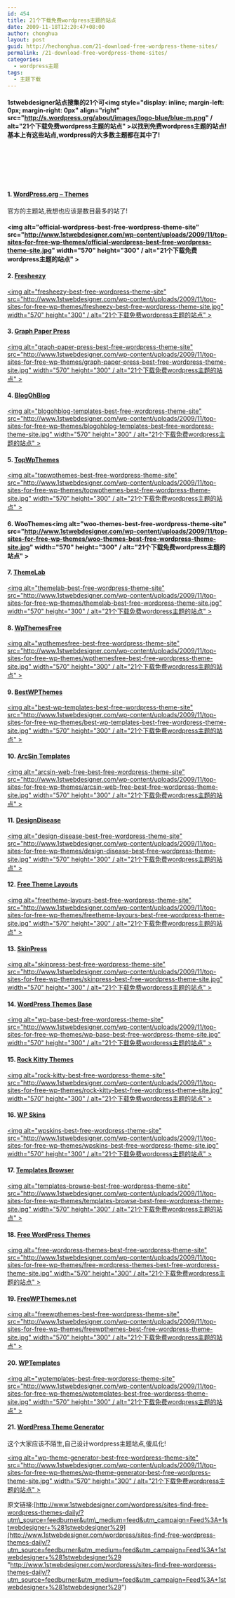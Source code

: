 ```yaml
---
id: 454
title: 21个下载免费wordpress主题的站点
date: 2009-11-18T12:20:47+08:00
author: chonghua
layout: post
guid: http://hechonghua.com/21-download-free-wordpress-theme-sites/
permalink: /21-download-free-wordpress-theme-sites/
categories:
  - wordpress主题
tags:
  - 主题下载
---
```

#### 1stwebdesigner站点搜集的21个可<img style="display: inline; margin-left: 0px; margin-right: 0px" align="right" src="http://s.wordpress.org/about/images/logo-blue/blue-m.png" / alt="21个下载免费wordpress主题的站点" >以找到免费wordpress主题的站点!基本上有这些站点,wordpress的大多数主题都在其中了! 

&#160;

&#160;

&#160;

<!--more-->

#### 1. [WordPress.org – Themes](http://wordpress.org/extend/themes/)

官方的主题站,我想也应该是数目最多的站了!

#### <a><img alt="official-wordpress-best-free-wordpress-theme-site" src="http://www.1stwebdesigner.com/wp-content/uploads/2009/11/top-sites-for-free-wp-themes/official-wordpress-best-free-wordpress-theme-site.jpg" width="570" height="300" / alt="21个下载免费wordpress主题的站点" ></a>

#### 2. [Fresheezy](http://www.fresheezy.com/)

[<img alt="fresheezy-best-free-wordpress-theme-site" src="http://www.1stwebdesigner.com/wp-content/uploads/2009/11/top-sites-for-free-wp-themes/fresheezy-best-free-wordpress-theme-site.jpg" width="570" height="300" / alt="21个下载免费wordpress主题的站点" >](http://wordpress.org/extend/themes/) 

#### 3. [Graph Paper Press](http://graphpaperpress.com/)

[<img alt="graph-paper-press-best-free-wordpress-theme-site" src="http://www.1stwebdesigner.com/wp-content/uploads/2009/11/top-sites-for-free-wp-themes/graph-paper-press-best-free-wordpress-theme-site.jpg" width="570" height="300" / alt="21个下载免费wordpress主题的站点" >](http://graphpaperpress.com/) 

#### 4. [BlogOhBlog](http://www.blogohblog.com/category/wordpress-themes/)

[<img alt="blogohblog-templates-best-free-wordpress-theme-site" src="http://www.1stwebdesigner.com/wp-content/uploads/2009/11/top-sites-for-free-wp-themes/blogohblog-templates-best-free-wordpress-theme-site.jpg" width="570" height="300" / alt="21个下载免费wordpress主题的站点" >](http://www.blogohblog.com/category/wordpress-themes/) 

#### 5. [TopWpThemes](http://topwpthemes.com/)

[<img alt="topwpthemes-best-free-wordpress-theme-site" src="http://www.1stwebdesigner.com/wp-content/uploads/2009/11/top-sites-for-free-wp-themes/topwpthemes-best-free-wordpress-theme-site.jpg" width="570" height="300" / alt="21个下载免费wordpress主题的站点" >](http://topwpthemes.com/) 

#### 6. WooThemes<img alt="woo-themes-best-free-wordpress-theme-site" src="http://www.1stwebdesigner.com/wp-content/uploads/2009/11/top-sites-for-free-wp-themes/woo-themes-best-free-wordpress-theme-site.jpg" width="570" height="300" / alt="21个下载免费wordpress主题的站点" > 

#### 7. [ThemeLab](http://www.themelab.com/)

[<img alt="themelab-best-free-wordpress-theme-site" src="http://www.1stwebdesigner.com/wp-content/uploads/2009/11/top-sites-for-free-wp-themes/themelab-best-free-wordpress-theme-site.jpg" width="570" height="300" / alt="21个下载免费wordpress主题的站点" >](http://www.themelab.com/) 

#### 8. [WpThemesFree](http://www.wpthemesfree.com/)

[<img alt="wpthemesfree-best-free-wordpress-theme-site" src="http://www.1stwebdesigner.com/wp-content/uploads/2009/11/top-sites-for-free-wp-themes/wpthemesfree-best-free-wordpress-theme-site.jpg" width="570" height="300" / alt="21个下载免费wordpress主题的站点" >](http://www.wpthemesfree.com/) 

#### 9. [BestWPThemes](http://www.bestwpthemes.com/)

[<img alt="best-wp-templates-best-free-wordpress-theme-site" src="http://www.1stwebdesigner.com/wp-content/uploads/2009/11/top-sites-for-free-wp-themes/best-wp-templates-best-free-wordpress-theme-site.jpg" width="570" height="300" / alt="21个下载免费wordpress主题的站点" >](http://www.bestwpthemes.com/) 

#### 10. [ArcSin Templates](http://templates.arcsin.se/category/wordpress-themes/)

[<img alt="arcsin-web-free-best-free-wordpress-theme-site" src="http://www.1stwebdesigner.com/wp-content/uploads/2009/11/top-sites-for-free-wp-themes/arcsin-web-free-best-free-wordpress-theme-site.jpg" width="570" height="300" / alt="21个下载免费wordpress主题的站点" >](http://templates.arcsin.se/category/wordpress-themes/) 

#### 11. [DesignDisease](http://designdisease.com/portfolio/)

[<img alt="design-disease-best-free-wordpress-theme-site" src="http://www.1stwebdesigner.com/wp-content/uploads/2009/11/top-sites-for-free-wp-themes/design-disease-best-free-wordpress-theme-site.jpg" width="570" height="300" / alt="21个下载免费wordpress主题的站点" >](http://designdisease.com/portfolio/) 

#### 12. [Free Theme Layouts](http://www.freethemelayouts.com/)

[<img alt="freetheme-layours-best-free-wordpress-theme-site" src="http://www.1stwebdesigner.com/wp-content/uploads/2009/11/top-sites-for-free-wp-themes/freetheme-layours-best-free-wordpress-theme-site.jpg" width="570" height="300" / alt="21个下载免费wordpress主题的站点" >](http://www.freethemelayouts.com/) 

#### 13. [SkinPress](http://www.skinpress.com/)

[<img alt="skinpress-best-free-wordpress-theme-site" src="http://www.1stwebdesigner.com/wp-content/uploads/2009/11/top-sites-for-free-wp-themes/skinpress-best-free-wordpress-theme-site.jpg" width="570" height="300" / alt="21个下载免费wordpress主题的站点" >](http://www.skinpress.com/) 

#### 14. [WordPress Themes Base](http://wordpressthemesbase.com/)

[<img alt="wp-base-best-free-wordpress-theme-site" src="http://www.1stwebdesigner.com/wp-content/uploads/2009/11/top-sites-for-free-wp-themes/wp-base-best-free-wordpress-theme-site.jpg" width="570" height="300" / alt="21个下载免费wordpress主题的站点" >](http://wordpressthemesbase.com/) 

#### 15. [Rock Kitty Themes](http://themes.rock-kitty.net/)

[<img alt="rock-kitty-best-free-wordpress-theme-site" src="http://www.1stwebdesigner.com/wp-content/uploads/2009/11/top-sites-for-free-wp-themes/rock-kitty-best-free-wordpress-theme-site.jpg" width="570" height="300" / alt="21个下载免费wordpress主题的站点" >](http://themes.rock-kitty.net/) 

#### 16. [WP Skins](http://www.wpskins.org/)

[<img alt="wpskins-best-free-wordpress-theme-site" src="http://www.1stwebdesigner.com/wp-content/uploads/2009/11/top-sites-for-free-wp-themes/wpskins-best-free-wordpress-theme-site.jpg" width="570" height="300" / alt="21个下载免费wordpress主题的站点" >](http://www.wpskins.org/) 

#### 17. [Templates Browser](http://www.templatesbrowser.com/wordpress-themes/)

[<img alt="templates-browse-best-free-wordpress-theme-site" src="http://www.1stwebdesigner.com/wp-content/uploads/2009/11/top-sites-for-free-wp-themes/templates-browse-best-free-wordpress-theme-site.jpg" width="570" height="300" / alt="21个下载免费wordpress主题的站点" >](http://www.templatesbrowser.com/wordpress-themes/) 

#### 18. [Free WordPress Themes](http://www.freewordpressthemes.com/)

[<img alt="free-wordpress-themes-best-free-wordpress-theme-site" src="http://www.1stwebdesigner.com/wp-content/uploads/2009/11/top-sites-for-free-wp-themes/free-wordpress-themes-best-free-wordpress-theme-site.jpg" width="570" height="300" / alt="21个下载免费wordpress主题的站点" >](http://www.freewordpressthemes.com/) 

#### 19. [FreeWPThemes.net](http://www.freewpthemes.net/)

[<img alt="freewpthemes-best-free-wordpress-theme-site" src="http://www.1stwebdesigner.com/wp-content/uploads/2009/11/top-sites-for-free-wp-themes/freewpthemes-best-free-wordpress-theme-site.jpg" width="570" height="300" / alt="21个下载免费wordpress主题的站点" >](http://www.freewpthemes.net/) 

#### 20. [WPTemplates](http://wptemplates.org/)

[<img alt="wptemplates-best-free-wordpress-theme-site" src="http://www.1stwebdesigner.com/wp-content/uploads/2009/11/top-sites-for-free-wp-themes/wptemplates-best-free-wordpress-theme-site.jpg" width="570" height="300" / alt="21个下载免费wordpress主题的站点" >](http://wptemplates.org/) 

#### 21. [WordPress Theme Generator](http://www.yvoschaap.com/wpthemegen/)

这个大家应该不陌生,自己设计wordpress主题站点,傻瓜化!

[<img alt="wp-theme-generator-best-free-wordpress-theme-site" src="http://www.1stwebdesigner.com/wp-content/uploads/2009/11/top-sites-for-free-wp-themes/wp-theme-generator-best-free-wordpress-theme-site.jpg" width="570" height="300" / alt="21个下载免费wordpress主题的站点" >](http://www.yvoschaap.com/wpthemegen/) </p> </p> </p> </p> 

原文链接:[http://www.1stwebdesigner.com/wordpress/sites-find-free-wordpress-themes-daily/?utm\_source=feedburner&utm\_medium=feed&utm_campaign=Feed%3A+1stwebdesigner+%281stwebdesigner%29](http://www.1stwebdesigner.com/wordpress/sites-find-free-wordpress-themes-daily/?utm_source=feedburner&utm_medium=feed&utm_campaign=Feed%3A+1stwebdesigner+%281stwebdesigner%29 "http://www.1stwebdesigner.com/wordpress/sites-find-free-wordpress-themes-daily/?utm_source=feedburner&utm_medium=feed&utm_campaign=Feed%3A+1stwebdesigner+%281stwebdesigner%29")